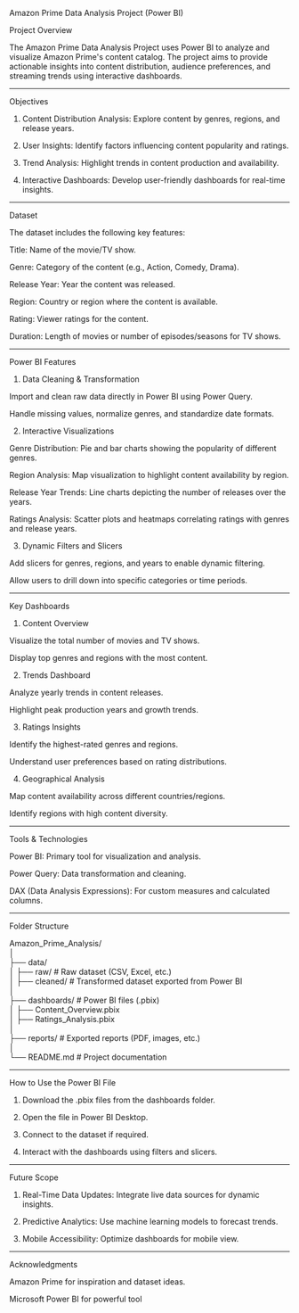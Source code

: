 Amazon Prime Data Analysis Project (Power BI)

Project Overview

The Amazon Prime Data Analysis Project uses Power BI to analyze and visualize Amazon Prime's content catalog. The project aims to provide actionable insights into content distribution, audience preferences, and streaming trends using interactive dashboards.


---

Objectives

1. Content Distribution Analysis: Explore content by genres, regions, and release years.


2. User Insights: Identify factors influencing content popularity and ratings.


3. Trend Analysis: Highlight trends in content production and availability.


4. Interactive Dashboards: Develop user-friendly dashboards for real-time insights.




---

Dataset

The dataset includes the following key features:

Title: Name of the movie/TV show.

Genre: Category of the content (e.g., Action, Comedy, Drama).

Release Year: Year the content was released.

Region: Country or region where the content is available.

Rating: Viewer ratings for the content.

Duration: Length of movies or number of episodes/seasons for TV shows.



---

Power BI Features

1. Data Cleaning & Transformation

Import and clean raw data directly in Power BI using Power Query.

Handle missing values, normalize genres, and standardize date formats.


2. Interactive Visualizations

Genre Distribution: Pie and bar charts showing the popularity of different genres.

Region Analysis: Map visualization to highlight content availability by region.

Release Year Trends: Line charts depicting the number of releases over the years.

Ratings Analysis: Scatter plots and heatmaps correlating ratings with genres and release years.


3. Dynamic Filters and Slicers

Add slicers for genres, regions, and years to enable dynamic filtering.

Allow users to drill down into specific categories or time periods.



---

Key Dashboards

1. Content Overview

Visualize the total number of movies and TV shows.

Display top genres and regions with the most content.


2. Trends Dashboard

Analyze yearly trends in content releases.

Highlight peak production years and growth trends.


3. Ratings Insights

Identify the highest-rated genres and regions.

Understand user preferences based on rating distributions.


4. Geographical Analysis

Map content availability across different countries/regions.

Identify regions with high content diversity.



---

Tools & Technologies

Power BI: Primary tool for visualization and analysis.

Power Query: Data transformation and cleaning.

DAX (Data Analysis Expressions): For custom measures and calculated columns.



---

Folder Structure

Amazon_Prime_Analysis/  
│  
├── data/  
│   ├── raw/              # Raw dataset (CSV, Excel, etc.)  
│   ├── cleaned/          # Transformed dataset exported from Power BI  
│  
├── dashboards/           # Power BI files (.pbix)  
│   ├── Content_Overview.pbix  
│   ├── Ratings_Analysis.pbix  
│  
├── reports/              # Exported reports (PDF, images, etc.)  
│  
└── README.md             # Project documentation


---

How to Use the Power BI File

1. Download the .pbix files from the dashboards folder.


2. Open the file in Power BI Desktop.


3. Connect to the dataset if required.


4. Interact with the dashboards using filters and slicers.




---

Future Scope

1. Real-Time Data Updates: Integrate live data sources for dynamic insights.


2. Predictive Analytics: Use machine learning models to forecast trends.


3. Mobile Accessibility: Optimize dashboards for mobile view.




---

Acknowledgments

Amazon Prime for inspiration and dataset ideas.

Microsoft Power BI for powerful tool
